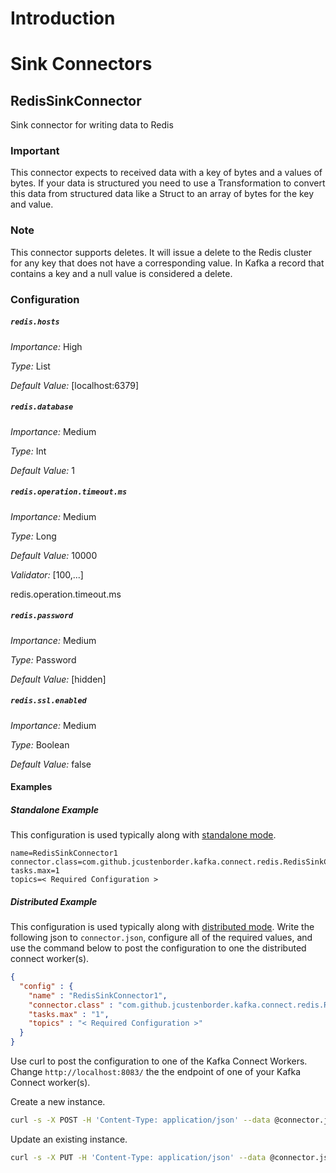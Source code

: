 
# Introduction


# Sink Connectors


## RedisSinkConnector

Sink connector for writing data to Redis



### Important

This connector expects to received data with a key of bytes and a values of bytes. If your data is structured you need to use a Transformation to convert this data from structured data like a Struct to an array of bytes for the key and value.

### Note

This connector supports deletes. It will issue a delete to the Redis cluster for any key that does not have a corresponding value. In Kafka a record that contains a key and a null value is considered a delete.


### Configuration

##### `redis.hosts`
*Importance:* High

*Type:* List

*Default Value:* [localhost:6379]



##### `redis.database`
*Importance:* Medium

*Type:* Int

*Default Value:* 1



##### `redis.operation.timeout.ms`
*Importance:* Medium

*Type:* Long

*Default Value:* 10000

*Validator:* [100,...]


redis.operation.timeout.ms
##### `redis.password`
*Importance:* Medium

*Type:* Password

*Default Value:* [hidden]



##### `redis.ssl.enabled`
*Importance:* Medium

*Type:* Boolean

*Default Value:* false




#### Examples

##### Standalone Example

This configuration is used typically along with [standalone mode](http://docs.confluent.io/current/connect/concepts.html#standalone-workers).

```properties
name=RedisSinkConnector1
connector.class=com.github.jcustenborder.kafka.connect.redis.RedisSinkConnector
tasks.max=1
topics=< Required Configuration >
```

##### Distributed Example

This configuration is used typically along with [distributed mode](http://docs.confluent.io/current/connect/concepts.html#distributed-workers).
Write the following json to `connector.json`, configure all of the required values, and use the command below to
post the configuration to one the distributed connect worker(s).

```json
{
  "config" : {
    "name" : "RedisSinkConnector1",
    "connector.class" : "com.github.jcustenborder.kafka.connect.redis.RedisSinkConnector",
    "tasks.max" : "1",
    "topics" : "< Required Configuration >"
  }
}
```

Use curl to post the configuration to one of the Kafka Connect Workers. Change `http://localhost:8083/` the the endpoint of
one of your Kafka Connect worker(s).

Create a new instance.
```bash
curl -s -X POST -H 'Content-Type: application/json' --data @connector.json http://localhost:8083/connectors
```

Update an existing instance.
```bash
curl -s -X PUT -H 'Content-Type: application/json' --data @connector.json http://localhost:8083/connectors/TestSinkConnector1/config
```



